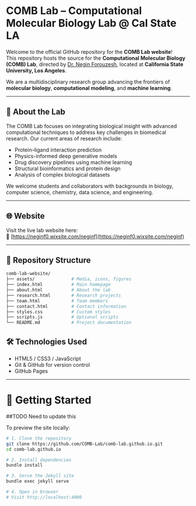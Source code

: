 # COMB Lab – Computational Molecular Biology Lab @ Cal State LA

Welcome to the official GitHub repository for the **COMB Lab website**!  
This repository hosts the source for the **Computational Molecular Biology (COMB) Lab**, directed by [Dr. Negin Forouzesh](https://neginf0.wixsite.com/neginf/), located at **California State University, Los Angeles**.

We are a multidisciplinary research group advancing the frontiers of **molecular biology**, **computational modeling**, and **machine learning**.

---

## 🔬 About the Lab

The COMB Lab focuses on integrating biological insight with advanced computational techniques to address key challenges in biomedical research. Our current areas of research include:

- Protein–ligand interaction prediction
- Physics-informed deep generative models
- Drug discovery pipelines using machine learning
- Structural bioinformatics and protein design
- Analysis of complex biological datasets

We welcome students and collaborators with backgrounds in biology, computer science, chemistry, data science, and engineering.

---

## 🌐 Website

Visit the live lab website here:  
🔗 [https://neginf0.wixsite.com/neginf](https://neginf0.wixsite.com/neginf)

---

## 📁 Repository Structure 

```bash
comb-lab-website/
├── assets/              # Media, icons, figures
├── index.html           # Main homepage
├── about.html           # About the lab
├── research.html        # Research projects
├── team.html            # Team members
├── contact.html         # Contact information
├── styles.css           # Custom styles
├── scripts.js           # Optional scripts
└── README.md            # Project documentation
```

## 🛠️ Technologies Used

- HTML5 / CSS3 / JavaScript 
- Git & GitHub for version control
- GitHub Pages 


---

# 🚀 Getting Started

##TODO Need to update this

To preview the site locally:

```bash
# 1. Clone the repository
git clone https://github.com/COMB-Lab/comb-lab.github.io.git
cd comb-lab.github.io

# 2. Install dependencies
bundle install

# 3. Serve the Jekyll site
bundle exec jekyll serve

# 4. Open in browser
# Visit http://localhost:4000

